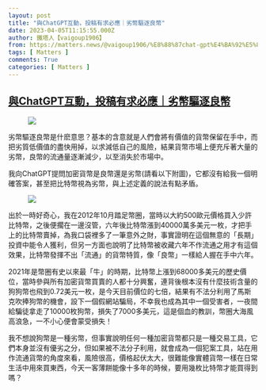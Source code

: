 ```yaml
---
layout: post
title: "與ChatGPT互動，投稿有求必應｜劣幣驅逐良幣"
date: 2023-04-05T11:15:55.000Z
author: 鐵塔人【vaigoup1906】
from: https://matters.news/@vaigoup1906/%E8%88%87chat-gpt%E4%BA%92%E5%8B%95-%E6%8A%95%E7%A8%BF%E6%9C%89%E6%B1%82%E5%BF%85%E6%87%89-%E5%8A%A3%E5%B9%A3%E9%A9%85%E9%80%90%E8%89%AF%E5%B9%A3-bafybeifjpfiugsofjdwwdfvwhatygu73npsbgq5dv336ec2h5rv25enghi
tags: [ Matters ]
comments: True
categories: [ Matters ]
---
```

<!--1680693355000-->
[與ChatGPT互動，投稿有求必應｜劣幣驅逐良幣](https://matters.news/@vaigoup1906/%E8%88%87chat-gpt%E4%BA%92%E5%8B%95-%E6%8A%95%E7%A8%BF%E6%9C%89%E6%B1%82%E5%BF%85%E6%87%89-%E5%8A%A3%E5%B9%A3%E9%A9%85%E9%80%90%E8%89%AF%E5%B9%A3-bafybeifjpfiugsofjdwwdfvwhatygu73npsbgq5dv336ec2h5rv25enghi)
------

<div>
<figure class="image"><img src="https://assets.matters.news/embed/da478c78-add2-4063-b083-83fc6b13c781.png" data-asset-id="da478c78-add2-4063-b083-83fc6b13c781" referrerpolicy="no-referrer"><figcaption><span></span></figcaption></figure><p>劣幣驅逐良幣是什麽意思？基本的含意就是人們會將有價值的貨幣保留在手中，而把劣質低價值的盡快用掉，以求減低自己的風險，結果貨幣市場上便充斥著大量的劣幣，良幣的流通量逐漸減少，以至消失於市場中。</p><p>我向ChatGPT提問加密貨幣是良幣還是劣幣(請看以下附圖)，它都沒有給我一個明確答案，甚至把比特幣視為劣幣，與上述定義的說法有點矛盾。</p><figure class="image"><img src="https://assets.matters.news/embed/11f5e6db-288f-49fa-a0b6-433a67d389e7.png" data-asset-id="11f5e6db-288f-49fa-a0b6-433a67d389e7" referrerpolicy="no-referrer"><figcaption><span></span></figcaption></figure><p>出於一時好奇心，我在2012年10月踏足幣圈，當時以大約500歐元價格買入少許比特幣，之後便擱在一邊沒管，六年後比特幣漲到40000萬多美元一枚，才把手上的比特幣賣掉，為我口袋裡多了一筆意外之財，事實證明在這個無意的「長期」投資中能令人獲利，但另一方面也說明了比特幣被收藏六年不作流通之用才有這個效果，比特幣發揮不出「流通」的貨幣特質，像「良幣」一樣給人握在手中六年。</p><p>2021年是幣圈有史以來最「牛」的時期，比特幣上漲到68000多美元的歷史價位，當時參與所有加密貨幣買賣的人都十分興奮，連背後根本沒有什麼技術含量的狗狗幣也飛到0.72美元一枚，是今天目前價位的七倍，結果有不法分利用了馬斯克吹捧狗幣的機會，設下一個假網站騙局，不幸我也成為其中一個受害者，一夜間給騙徒拿走了10000枚狗幣，損失了7000多美元，這是個血的教訓，幣圈大海風高浪急，一不小心便會蒙受損失！</p><p>我不想說狗幣是一種劣幣，但事實說明任何一種加密貨幣都只是一種交易工具，它們本身並沒有優劣之分，但如果被不法分子利用，就會成為一個犯案工具，站在用作流通貨幣的角度來看，風險很高，價格起伏太大，很難能像實體貨幣一樣在日常生活中用來買東西，今天一客薄餅能像十多年的時候，要用幾枚比特幣才能買得到嗎？</p><p><br></p>
</div>
